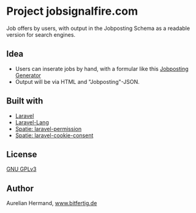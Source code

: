 # Project jobsignalfire.com

Job offers by users, with output in the Jobposting Schema as a readable version for search engines.


## Idea

* Users can inserate jobs by hand, with a formular like this [Jobposting Generator](http://tools.bitfertig.de/jobposting-generator/)
* Output will be via HTML and "Jobposting"-JSON.



## Built with
* [Laravel](https://laravel.com/)
* [Laravel-Lang](https://github.com/Laravel-Lang/lang)
* [Spatie: laravel-permission](https://spatie.be/docs/laravel-permission/v3/introduction)
* [Spatie: laravel-cookie-consent](https://github.com/spatie/laravel-cookie-consent)



## License

[GNU GPLv3](https://choosealicense.com/licenses/gpl-3.0/)

## Author
Aurelian Hermand, www.bitfertig.de
